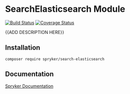 # SearchElasticsearch Module
[![Build Status](https://travis-ci.org/spryker/search-elasticsearch.svg)](https://travis-ci.org/spryker/search-elasticsearch)
[![Coverage Status](https://coveralls.io/repos/github/spryker/search-elasticsearch/badge.svg)](https://coveralls.io/github/spryker/search-elasticsearch)

{{ADD DESCRIPTION HERE}}

## Installation

```
composer require spryker/search-elasticsearch
```

## Documentation

[Spryker Documentation](https://academy.spryker.com/developing_with_spryker/module_guide/modules.html)
